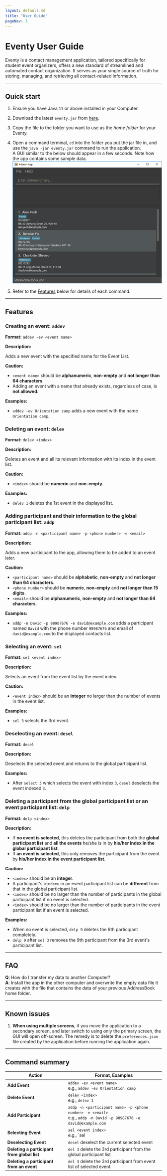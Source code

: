 ```yaml
---
layout: default.md
title: "User Guide"
pageNav: 3
---
```


# Eventy User Guide

Eventy is a contact management application, tailored specifically for student event organizers, offers a new standard of streamlined and automated contact organization. It serves as your single source of truth for storing, managing, and retrieving all contact-related information.

<!-- * Table of Contents -->
<page-nav-print />

--------------------------------------------------------------------------------------------------------------------

## Quick start

1. Ensure you have Java `11` or above installed in your Computer.

2. Download the latest `eventy.jar` from [here](https://github.com/se-edu/addressbook-level3/releases).

3. Copy the file to the folder you want to use as the _home folder_ for your Eventy.

4. Open a command terminal, `cd` into the folder you put the jar file in, and use the `java -jar eventy.jar` command to run the application.<br>
   A GUI similar to the below should appear in a few seconds. Note how the app contains some sample data.<br>
   ![Ui](images/Ui.png)

5. Refer to the [Features](#features) below for details of each command.

--------------------------------------------------------------------------------------------------------------------

## Features

### Creating an event: `addev`

**Format:** `addev -ev <event name>`

**Description:**

Adds a new event with the specified name for the Event List.

<box type="warning" seamless>

**Caution:**

* `<event name>` should be **alphanumeric**, **non-empty** and **not longer than 64 characters**.
* Adding an event with a name that already exists, regardless of case, is **not allowed.**
  </box>

**Examples:**

- `addev -ev Orientation camp` adds a new event with the name `Orientation camp`.

### Deleting an event: `delev`

**Format:** `delev <index>`

**Description:**

Deletes an event and all its relevant information with its index in the event list.

<box type="warning" seamless>

**Caution:**

* `<index>` should be **numeric** and **non-empty**.
  </box>

**Examples:**

- `delev 1` deletes the 1st event in the displayed list.

### Adding participant and their information to the global participant list: `addp`

**Format:** `addp -n <participant name> -p <phone number> -e <email>`

**Description:**

Adds a new participant to the app, allowing them to be added to an event later.

**Caution:**

* `<participant name>` should be **alphabetic**, **non-empty** and **not longer than 64 characters**.
* `<phone number>` should be **numeric**, **non-empty** and **not longer than 15 digits**.
* `<email>` should be **alphanumeric**, **non-empty** and **not longer than 64 characters**.

**Examples:**

- `addp -n David -p 98987676 -e david@example.com` adds a participant named `David`
  with the phone number `98987676` and email of `david@example.com` to the displayed contacts list.

### Selecting an event: `sel`

**Format:** `sel <event index>`

**Description:**

Selects an event from the event list by the event index.

<box type="warning" seamless>

**Caution:**

* `<event index>` should be an **integer** no larger than the number of events in the event list.
</box>

**Examples:**

- `sel 3` selects the 3rd event.

### Deselecting an event: `desel`

**Format:** `desel`

**Description:**

Deselects the selected event and returns to the global participant list.

**Examples:**

- After `select 3` which selects the event with index `3`, `desel` deselects the event indexed `3`.

### Deleting a participant from the global participant list or an event participant list: `delp`

**Format:** `delp <index>`

**Description:**

- If **no event is selected**, this deletes the participant from both the **global participant list** and **all the
  events** he/she is in by **his/her index in the global participant list**.
- If **an event is selected**, this only removes the participant from the event by **his/her index in the
  event participant list**.

<box type="warning" seamless>

**Caution:**

* `<index>` should be an **integer**.
* A participant's `<index>` in an event participant list can be **different** from that in the global participant list.
* `<index>` should be no larger than the number of participants in the global participant list if no event is selected.
* `<index>` should be no larger than the number of participants in the event participant list if an event is selected.
</box>

**Examples:**

- When no event is selected, `delp 9` deletes the 9th participant completely.
- `delp 9` after `sel 3` removes the 9th participant from the 3rd event's participant list.

--------------------------------------------------------------------------------------------------------------------

## FAQ

**Q**: How do I transfer my data to another Computer?<br>
**A**: Install the app in the other computer and overwrite the empty data file it creates with the file that contains the data of your previous AddressBook home folder.

--------------------------------------------------------------------------------------------------------------------

## Known issues

1. **When using multiple screens**, if you move the application to a secondary screen, and later switch to using only the primary screen, the GUI will open off-screen. The remedy is to delete the `preferences.json` file created by the application before running the application again.

--------------------------------------------------------------------------------------------------------------------

## Command summary

| Action                                      | Format, Examples                                                                                                      |
|---------------------------------------------|-----------------------------------------------------------------------------------------------------------------------|
| **Add Event**                               | `addev -ev <event name>` <br> e.g., `addev -ev Orientation camp`                                                      |
| **Delete Event**                            | `delev <index>` <br> e.g., `delev 1`                                                                                  |
| **Add Participant**                         | `addp -n <participant name> -p <phone number> -e <email>` <br> e.g., `addp -n David -p 98987676 -e david@example.com` |
| **Selecting Event**                         | `sel <event index>` <br> e.g., `sel                                                                                   |
| **Deselecting Event**                       | `desel` deselect the current selected event                                                                           |
| **Deleting a participant from global list** | `del 3` delete the 3rd participant from the global participant list                                                   |
| **Deleting a participant from an event**    | `del 3` delete the 3rd participant from event list of selected event                                                  |
